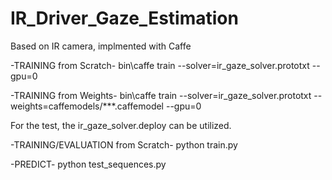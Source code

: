 # IR_Driver_Gaze_Estimation
<CAFFE>
Based on IR camera, implmented with Caffe

-TRAINING from Scratch-
bin\caffe train --solver=ir_gaze_solver.prototxt --gpu=0

-TRAINING from Weights-
bin\caffe train --solver=ir_gaze_solver.prototxt --weights=caffemodels/***.caffemodel --gpu=0

For the test, the ir_gaze_solver.deploy can be utilized.


<TF>
-TRAINING/EVALUATION from Scratch-
python train.py 

-PREDICT-
python test_sequences.py


